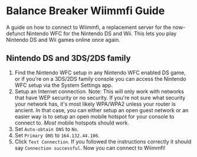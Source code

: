 # Balance Breaker Wiimmfi Guide
A guide on how to connect to Wiimmfi, a replacement server for the now-defunct Nintendo WFC for the Nintendo DS and Wii. This lets you play Nintendo DS and Wii games online once again.

## Nintendo DS and 3DS/2DS family
1. Find the Nintendo WFC setup in any Nintendo WFC enabled DS game, or if you're on a 3DS/2DS family console you can access the Nintendo WFC setup via the System Settings app.
1. Setup an Internet connection. Note: This will only work with networks that have WEP security or no security. If you're not sure what security your network has, it's most likely WPA/WPA2 unless your router is ancient. In that case, you can either setup an open guest network or an easier way is to setup an open mobile hotspot for your console to connect to. *Most* mobile hotspots should work.
1. Set `Auto-obtain DNS` to `No`.
1. Set `Primary DNS` to `164.132.44.106`.
1. Click `Test Connection`. If you followed the instructions correctly it should say `Connection successful`. Now you can connect to Wiimmfi!


